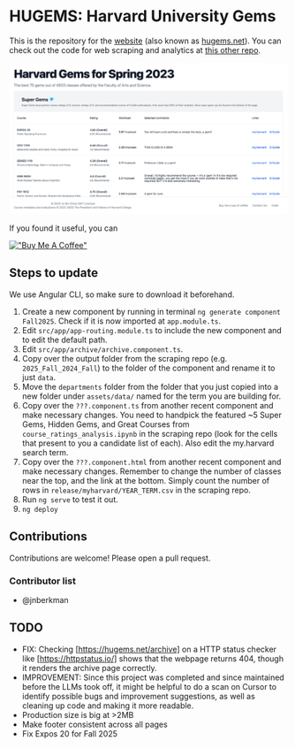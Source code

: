 # HUGEMS: Harvard University Gems
This is the repository for the [website](https://jeqcho.github.io/harvard-gems) (also known as [hugems.net](hugems.net)). You can check out the code for web scraping and analytics at [this other repo](https://github.com/jeqcho/harvard_gem_finder).

![Screenshot of the Harvard Gem website](https://github.com/jeqcho/harvard_gem_finder/raw/main/readme-images/readme-screenshot.png)

If you found it useful, you can

[!["Buy Me A Coffee"](https://www.buymeacoffee.com/assets/img/custom_images/orange_img.png)](https://www.buymeacoffee.com/jeqcho)


## Steps to update
We use Angular CLI, so make sure to download it beforehand.

1. Create a new component by running in terminal `ng generate component Fall2025`. Check if it is now imported at `app.module.ts`.
2. Edit `src/app/app-routing.module.ts` to include the new component and to edit the default path.
3. Edit `src/app/archive/archive.component.ts`.
4. Copy over the output folder from the scraping repo (e.g. `2025_Fall_2024_Fall`) to the folder of the component and rename it to just `data`.
4. Move the `departments` folder from the folder that you just copied into a new folder under `assets/data/` named for the term you are building for.
5. Copy over the `???.component.ts` from another recent component and make necessary changes. You need to handpick the featured ~5 Super Gems, Hidden Gems, and Great Courses from `course_ratings_analysis.ipynb` in the scraping repo (look for the cells that present to you a candidate list of each). Also edit the my.harvard search term.
6. Copy over the `???.component.html` from another recent component and make necessary changes. Remember to change the number of classes near the top, and the link at the bottom. Simply count the number of rows in `release/myharvard/YEAR_TERM.csv` in the scraping repo.
7. Run `ng serve` to test it out.
8. `ng deploy`

## Contributions
Contributions are welcome! Please open a pull request.

### Contributor list
- @jnberkman

## TODO

- FIX: Checking [https://hugems.net/archive] on a HTTP status checker like [https://httpstatus.io/] shows that the webpage returns 404, though it renders the archive page correctly.
- IMPROVEMENT: Since this project was completed and since maintained before the LLMs took off, it might be helpful to do a scan on Cursor to identify possible bugs and improvement suggestions, as well as cleaning up code and making it more readable.
- Production size is big at >2MB
- Make footer consistent across all pages
- Fix Expos 20 for Fall 2025